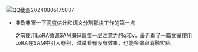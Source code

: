 

![QQ截图20240805175037](C:\Users\wychencc\Desktop\QQ截图20240805175037.png)

* 准备丰富一下高度估计和语义分割那块工作的第一点

  之前使用LoRA微调SAM编码器每一层注意力的q和v，最近看了一篇文章使用LoRA在SAM中引入卷积，试试看有没有效果，也能多做点消融实验。